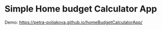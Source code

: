# Simple Home budget Calculator App

Demo: https://petra-poliakova.github.io/homeBudgetCalculatorApp/

